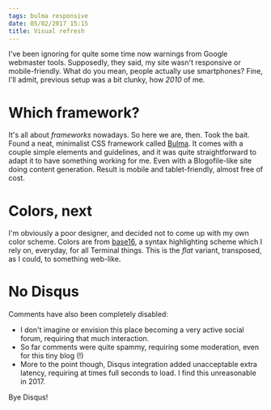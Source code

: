 ```yaml
---
tags: bulma responsive
date: 05/02/2017 15:15
title: Visual refresh
---
```


I've been ignoring for quite some time now warnings from Google webmaster
tools. Supposedly, they said, my site wasn't responsive or mobile-friendly.
What do you mean, people actually use smartphones?  Fine, I'll admit, previous
setup was a bit clunky, how _2010_ of me.

# Which framework?

It's all about _frameworks_ nowadays. So here we are, then. Took the bait.
Found a neat, minimalist CSS framework called [Bulma](http://bulma.io/). It
comes with a couple simple elements and guidelines, and it was quite
straightforward to adapt it to have something working for me. Even with a
Blogofile-like site doing content generation. Result is mobile and
tablet-friendly, almost free of cost.

# Colors, next

I'm obviously a poor designer, and decided not to come up with my own color
scheme. Colors are from [base16](https://chriskempson.github.io/base16/), a
syntax highlighting scheme which I rely on, everyday, for all Terminal things.
This is the _flat_ variant, transposed, as I could, to something web-like.

# No Disqus

Comments have also been completely disabled:

* I don't imagine or envision this place becoming a very active social forum,
  requiring that much interaction.
* So far comments were quite spammy, requiring some moderation, even for this
  tiny blog (!)
* More to the point though, Disqus integration added unacceptable extra latency,
  requiring at times full seconds to load. I find this unreasonable in
  2017.

Bye Disqus!

